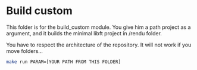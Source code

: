 # Build custom

This folder is for the build_custom module. You give him a path project as a argument, and it builds the minimal libft project in /rendu folder.

You have to respect the architecture of the repository. It will not work if you move folders...

```bash
make run PARAM=[YOUR PATH FROM THIS FOLDER]
```
